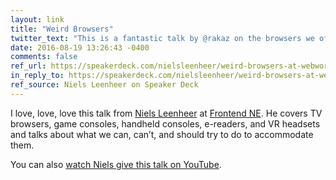 ```yaml
---
layout: link
title: "Weird Browsers"
twitter_text: "This is a fantastic talk by @rakaz on the browsers we often overlook."
date: 2016-08-19 13:26:43 -0400
comments: false
ref_url: https://speakerdeck.com/nielsleenheer/weird-browsers-at-webworker-nrw
in_reply_to: https://speakerdeck.com/nielsleenheer/weird-browsers-at-webworker-nrw
ref_source: Niels Leenheer on Speaker Deck
---
```


I love, love, love this talk from [Niels Leenheer](https://twitter.com/rakaz) at [Frontend NE](https://frontendne.co.uk). He covers TV browsers, game consoles, handheld consoles, e-readers, and VR headsets and talks about what we can, can’t, and should try to do to accommodate them.

You can also [watch Niels give this talk on YouTube](https://www.youtube.com/watch?v=ojGIva5801I).